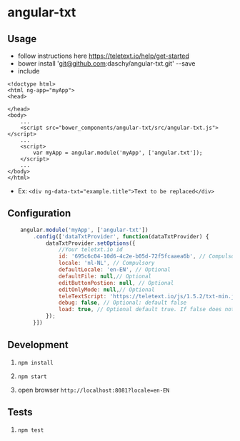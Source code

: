 # angular-txt

## Usage

- follow instructions here https://teletext.io/help/get-started
- bower install 'git@github.com:daschy/angular-txt.git' --save
- include 

```
<!doctype html>
<html ng-app="myApp">
<head>

</head>
<body>
    ...
    <script src="bower_components/angular-txt/src/angular-txt.js"></script>
    ...
    <script>
        var myApp = angular.module('myApp', ['angular.txt']);
    </script>
    ...
</body>
</html>
```
- Ex: `<div ng-data-txt="example.title">Text to be replaced</div>`

## Configuration
```javascript
    angular.module('myApp', ['angular-txt'])
        .config(['dataTxtProvider', function(dataTxtProvider) {
            dataTxtProvider.setOptions({
                //Your teletxt.io id
                id: '695c6c04-10d6-4c2e-b05d-72f5fcaaea6b', // Compulsory 
                locale: 'nl-NL', // Compulsory
                defaultLocale: 'en-EN', // Optional
                defaultFile: null,// Optional
                editButtonPostion: null, // Optional
                editOnlyMode: null,// Optional
                teleTextScript: 'https://teletext.io/js/1.5.2/txt-min.js', // Optional
                debug: false, // Optional: default false
                load: true, // Optional default true. If false does not load on start
            });
        }])
```


## Development

1. `npm install`

1. `npm start` 

1. open browser `http://localhost:8081?locale=en-EN`

## Tests

1. `npm test`
